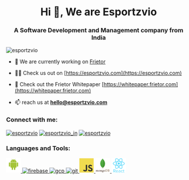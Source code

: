 <h1 align="center">Hi 👋, We are Esportzvio</h1>
<h3 align="center">A Software Development and Management company from India</h3>

<p align="left"> <img src="https://komarev.com/ghpvc/?username=esportzvio&label=Profile%20views&color=0e75b6&style=flat" alt="esportzvio" /> </p>

- 🔭 We are currently working on [Frietor](https://frietor.com)

- 👨‍💻 Check us out on [https://esportzvio.com](https://esportzvio.com)

- 📝 Check out the Frietor Whitepaper [https://whitepaper.frietor.com](https://whitepaper.frietor.com)

- 📫 reach us at **hello@esportzvio.com**

<h3 align="left">Connect with me:</h3>
<p align="left">
<a href="https://twitter.com/esportzvio" target="blank"><img align="center" src="https://raw.githubusercontent.com/rahuldkjain/github-profile-readme-generator/master/src/images/icons/Social/twitter.svg" alt="esportzvio" height="30" width="40" /></a>
<a href="https://instagram.com/esportzvio_in" target="blank"><img align="center" src="https://raw.githubusercontent.com/rahuldkjain/github-profile-readme-generator/master/src/images/icons/Social/instagram.svg" alt="esportzvio_in" height="30" width="40" /></a>
<a href="https://www.youtube.com/c/esportzvio" target="blank"><img align="center" src="https://raw.githubusercontent.com/rahuldkjain/github-profile-readme-generator/master/src/images/icons/Social/youtube.svg" alt="esportzvio" height="30" width="40" /></a>
</p>

<h3 align="left">Languages and Tools:</h3>
<p align="left"> <a href="https://developer.android.com" target="_blank" rel="noreferrer"> <img src="https://raw.githubusercontent.com/devicons/devicon/master/icons/android/android-original-wordmark.svg" alt="android" width="40" height="40"/> </a> <a href="https://firebase.google.com/" target="_blank" rel="noreferrer"> <img src="https://www.vectorlogo.zone/logos/firebase/firebase-icon.svg" alt="firebase" width="40" height="40"/> </a> <a href="https://cloud.google.com" target="_blank" rel="noreferrer"> <img src="https://www.vectorlogo.zone/logos/google_cloud/google_cloud-icon.svg" alt="gcp" width="40" height="40"/> </a> <a href="https://git-scm.com/" target="_blank" rel="noreferrer"> <img src="https://www.vectorlogo.zone/logos/git-scm/git-scm-icon.svg" alt="git" width="40" height="40"/> </a> <a href="https://developer.mozilla.org/en-US/docs/Web/JavaScript" target="_blank" rel="noreferrer"> <img src="https://raw.githubusercontent.com/devicons/devicon/master/icons/javascript/javascript-original.svg" alt="javascript" width="40" height="40"/> </a> <a href="https://www.mongodb.com/" target="_blank" rel="noreferrer"> <img src="https://raw.githubusercontent.com/devicons/devicon/master/icons/mongodb/mongodb-original-wordmark.svg" alt="mongodb" width="40" height="40"/> </a> <a href="https://reactjs.org/" target="_blank" rel="noreferrer"> <img src="https://raw.githubusercontent.com/devicons/devicon/master/icons/react/react-original-wordmark.svg" alt="react" width="40" height="40"/> </a> </p>
